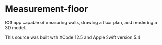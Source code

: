 # Measurement-floor

IOS app capable of measuring walls, drawing a floor plan, and rendering a 3D model.

This source was built with XCode 12.5 and Apple Swift version 5.4
